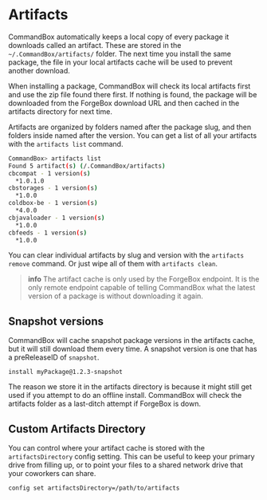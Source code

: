 # Artifacts

CommandBox automatically keeps a local copy of every package it downloads called an artifact. These are stored in the `~/.CommandBox/artifacts/` folder. The next time you install the same package, the file in your local artifacts cache will be used to prevent another download.

When installing a package, CommandBox will check its local artifacts first and use the zip file found there first. If nothing is found, the package will be downloaded from the ForgeBox download URL and then cached in the artifacts directory for next time.

Artifacts are organized by folders named after the package slug, and then folders inside named after the version. You can get a list of all your artifacts with the `artifacts list` command.

```bash
CommandBox> artifacts list
Found 5 artifact(s) (/.CommandBox/artifacts)
cbcompat - 1 version(s)
  *1.0.1.0
cbstorages - 1 version(s)
  *1.0.0
coldbox-be - 1 version(s)
  *4.0.0
cbjavaloader - 1 version(s)
  *1.0.0
cbfeeds - 1 version(s)
  *1.0.0
```

You can clear individual artifacts by slug and version with the `artifacts remove` command. Or just wipe all of them with `artifacts clean`.

> **info** The artifact cache is only used by the ForgeBox endpoint. It is the only remote endpoint capable of telling CommandBox what the latest version of a package is without downloading it again.

## Snapshot versions

CommandBox will cache snapshot package versions in the artifacts cache, but it will still download them every time. A snapshot version is one that has a preReleaseID of `snapshot`.

```
install myPackage@1.2.3-snapshot
```

The reason we store it in the artifacts directory is because it might still get used if you attempt to do an offline install. CommandBox will check the artifacts folder as a last-ditch attempt if ForgeBox is down.

## Custom Artifacts Directory

You can control where your artifact cache is stored with the `artifactsDirectory` config setting. This can be useful to keep your primary drive from filling up, or to point your files to a shared network drive that your coworkers can share.

```
config set artifactsDirectory=/path/to/artifacts
```
